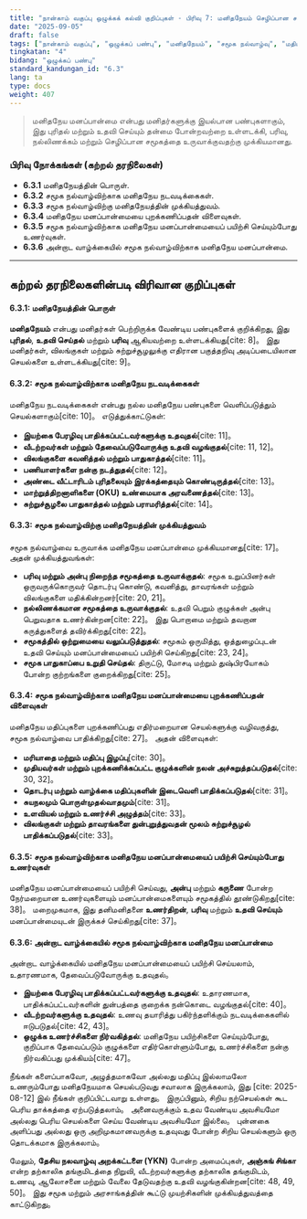 ```yaml
---
title: "நான்காம் வகுப்பு ஒழுக்கக் கல்வி குறிப்புகள் - பிரிவு 7: மனிதநேயம் செழிப்பான சமூகத்தை உருவாக்குதல்"
date: "2025-09-05"
draft: false
tags: ["நான்காம் வகுப்பு", "ஒழுக்கப் பண்பு", "மனிதநேயம்", "சமூக நல்வாழ்வு", "மதிப்புகளின் முக்கியத்துவம்"]
tingkatan: "4"
bidang: "ஒழுக்கப் பண்பு"
standard_kandungan_id: "6.3"
lang: ta
type: docs
weight: 407
---
```

> மனிதநேய மனப்பான்மை என்பது மனிதர்களுக்கு இயல்பான பண்புகளாகும், இது புரிதல் மற்றும் உதவி செய்யும் தன்மை போன்றவற்றை உள்ளடக்கி, பரிவு, நல்லிணக்கம் மற்றும் செழிப்பான சமூகத்தை உருவாக்குவதற்கு முக்கியமானது.

### பிரிவு நோக்கங்கள் (கற்றல் தரநிலைகள்)

  * **6.3.1** மனிதநேயத்தின் பொருள்.
  * **6.3.2** சமூக நல்வாழ்விற்காக மனிதநேய நடவடிக்கைகள்.
  * **6.3.3** சமூக நல்வாழ்விற்கு மனிதநேயத்தின் முக்கியத்துவம்.
  * **6.3.4** மனிதநேய மனப்பான்மையை புறக்கணிப்பதன் விளைவுகள்.
  * **6.3.5** சமூக நல்வாழ்விற்காக மனிதநேய மனப்பான்மையைப் பயிற்சி செய்யும்போது உணர்வுகள்.
  * **6.3.6** அன்றாட வாழ்க்கையில் சமூக நல்வாழ்விற்காக மனிதநேய மனப்பான்மை.

-----

## கற்றல் தரநிலைகளின்படி விரிவான குறிப்புகள்

#### 6.3.1: மனிதநேயத்தின் பொருள்

**மனிதநேயம்** என்பது மனிதர்கள் பெற்றிருக்க வேண்டிய பண்புகளைக் குறிக்கிறது, இது **புரிதல்**, **உதவி செய்தல்** மற்றும் **பரிவு** ஆகியவற்றை உள்ளடக்கியது[cite: 8]。 இது மனிதர்கள், விலங்குகள் மற்றும் சுற்றுச்சூழலுக்கு எதிரான பகுத்தறிவு அடிப்படையிலான செயல்களை உள்ளடக்கியது[cite: 9]。

#### 6.3.2: சமூக நல்வாழ்விற்காக மனிதநேய நடவடிக்கைகள்

மனிதநேய நடவடிக்கைகள் என்பது நல்ல மனிதநேய பண்புகளை வெளிப்படுத்தும் செயல்களாகும்[cite: 10]。 எடுத்துக்காட்டுகள்:

  * **இயற்கை பேரழிவு பாதிக்கப்பட்டவர்களுக்கு உதவுதல்**[cite: 11]。
  * **வீடற்றவர்கள் மற்றும் தேவைப்படுவோருக்கு உதவி வழங்குதல்**[cite: 11, 12]。
  * **விலங்குகளை கவனித்தல் மற்றும் பாதுகாத்தல்**[cite: 11]。
  * **பணியாளர்களை நன்கு நடத்துதல்**[cite: 12]。
  * **அண்டை வீட்டாரிடம் புரிதலையும் இரக்கத்தையும் கொண்டிருத்தல்**[cite: 13]。
  * **மாற்றுத்திறனாளிகளை (OKU) உண்மையாக அரவணைத்தல்**[cite: 13]。
  * **சுற்றுச்சூழலை பாதுகாத்தல் மற்றும் பராமரித்தல்**[cite: 14]。

#### 6.3.3: சமூக நல்வாழ்விற்கு மனிதநேயத்தின் முக்கியத்துவம்

சமூக நல்வாழ்வை உருவாக்க மனிதநேய மனப்பான்மை முக்கியமானது[cite: 17]。 அதன் முக்கியத்துவங்கள்:

  * **பரிவு மற்றும் அன்பு நிறைந்த சமூகத்தை உருவாக்குதல்**: சமூக உறுப்பினர்கள் ஒருவருக்கொருவர் தொடர்பு கொண்டு, கவனித்து, தாவரங்கள் மற்றும் விலங்குகளை மதிக்கின்றனர்[cite: 20, 21]。
  * **நல்லிணக்கமான சமூகத்தை உருவாக்குதல்**: உதவி பெறும் குழுக்கள் அன்பு பெறுவதாக உணர்கின்றன[cite: 22]。 இது பொறாமை மற்றும் தவறான கருத்துகளைத் தவிர்க்கிறது[cite: 22]。
  * **சமூகத்தில் ஒற்றுமையை வலுப்படுத்துதல்**: சமூகம் ஒருமித்து, ஒத்துழைப்புடன் உதவி செய்யும் மனப்பான்மையைப் பயிற்சி செய்கிறது[cite: 23, 24]。
  * **சமூக பாதுகாப்பை உறுதி செய்தல்**: திருட்டு, மோசடி மற்றும் துஷ்பிரயோகம் போன்ற குற்றங்களை குறைக்கிறது[cite: 25]。

#### 6.3.4: சமூக நல்வாழ்விற்காக மனிதநேய மனப்பான்மையை புறக்கணிப்பதன் விளைவுகள்

மனிதநேய மதிப்புகளை புறக்கணிப்பது எதிர்மறையான செயல்களுக்கு வழிவகுத்து, சமூக நல்வாழ்வை பாதிக்கிறது[cite: 27]。 அதன் விளைவுகள்:

  * **மரியாதை மற்றும் மதிப்பு இழப்பு**[cite: 30]。
  * **முதியவர்கள் மற்றும் புறக்கணிக்கப்பட்ட குழுக்களின் நலன் அச்சுறுத்தப்படுதல்**[cite: 30, 32]。
  * **தொடர்பு மற்றும் வாழ்க்கை மதிப்புகளின் இடைவெளி பாதிக்கப்படுதல்**[cite: 31]。
  * **சுயநலமும் பொருள்முதல்வாதமும்**[cite: 31]。
  * **உளவியல் மற்றும் உணர்ச்சி அழுத்தம்**[cite: 33]。
  * **விலங்குகள் மற்றும் தாவரங்களை துன்புறுத்துவதன் மூலம் சுற்றுச்சூழல் பாதிக்கப்படுதல்**[cite: 33]。

#### 6.3.5: சமூக நல்வாழ்விற்காக மனிதநேய மனப்பான்மையைப் பயிற்சி செய்யும்போது உணர்வுகள்

மனிதநேய மனப்பான்மையைப் பயிற்சி செய்வது, **அன்பு** மற்றும் **கருணை** போன்ற நேர்மறையான உணர்வுகளையும் மனப்பான்மைகளையும் சமூகத்தில் தூண்டுகிறது[cite: 38]。 மறைமுகமாக, இது தனிமனிதனை **உணர்திறன்**, **பரிவு** மற்றும் **உதவி செய்யும்** மனப்பான்மையுடன் இருக்கச் செய்கிறது[cite: 37]。

#### 6.3.6: அன்றாட வாழ்க்கையில் சமூக நல்வாழ்விற்காக மனிதநேய மனப்பான்மை

அன்றாட வாழ்க்கையில் மனிதநேய மனப்பான்மையைப் பயிற்சி செய்யலாம், உதாரணமாக, தேவைப்படுவோருக்கு உதவுதல்。

  * **இயற்கை பேரழிவு பாதிக்கப்பட்டவர்களுக்கு உதவுதல்**: உதாரணமாக, பாதிக்கப்பட்டவர்களின் துன்பத்தை குறைக்க நன்கொடை வழங்குதல்[cite: 40]。
  * **வீடற்றவர்களுக்கு உதவுதல்**: உணவு தயாரித்து பகிர்ந்தளிக்கும் நடவடிக்கைகளில் ஈடுபடுதல்[cite: 42, 43]。
  * **ஒழுக்க உணர்ச்சிகளை நிர்வகித்தல்**: மனிதநேய பயிற்சிகளை செய்யும்போது, குறிப்பாக தேவைப்படும் குழுக்களை எதிர்கொள்ளும்போது, உணர்ச்சிகளை நன்கு நிர்வகிப்பது முக்கியம்[cite: 47]。

நீங்கள் களைப்பாகவோ, அழுத்தமாகவோ அல்லது மதிப்பு இல்லாமலோ உணரும்போது மனிதநேயமாக செயல்படுவது சவாலாக இருக்கலாம், இது [cite: 2025-08-12] இல் நீங்கள் குறிப்பிட்டவாறு உள்ளது。 இருப்பினும், சிறிய நற்செயல்கள் கூட பெரிய தாக்கத்தை ஏற்படுத்தலாம்。 அனைவருக்கும் உதவ வேண்டிய அவசியமோ அல்லது பெரிய செயல்களை செய்ய வேண்டிய அவசியமோ இல்லை。 புன்னகை அளிப்பது அல்லது ஒரு அறிமுகமானவருக்கு உதவுவது போன்ற சிறிய செயல்களும் ஒரு தொடக்கமாக இருக்கலாம்。

மேலும், **தேசிய நலவாழ்வு அறக்கட்டளை (YKN)** போன்ற அமைப்புகள், **அஞ்சுங் சிங்கா** என்ற தற்காலிக தங்குமிடத்தை நிறுவி, வீடற்றவர்களுக்கு தற்காலிக தங்குமிடம், உணவு, ஆலோசனை மற்றும் வேலை தேடுவதற்கு உதவி வழங்குகின்றன[cite: 48, 49, 50]。 இது சமூக மற்றும் அரசாங்கத்தின் கூட்டு முயற்சிகளின் முக்கியத்துவத்தை காட்டுகிறது。
